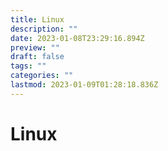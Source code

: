 ```yaml
---
title: Linux
description: ""
date: 2023-01-08T23:29:16.894Z
preview: ""
draft: false
tags: ""
categories: ""
lastmod: 2023-01-09T01:28:18.836Z
---
```

# Linux